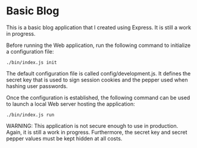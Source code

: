 # Basic Blog

This is a basic blog application that I created using Express. It is
still a work in progress.

Before running the Web application, run the following command to
initialize a configuration file:

`./bin/index.js init`

The default configuration file is called config/development.js. It
defines the secret key that is used to sign session cookies and the
pepper used when hashing user passwords.

Once the configuration is established, the following command can be
used to launch a local Web server hosting the application:

`./bin/index.js run`

WARNING: This application is not secure enough to use in production.
Again, it is still a work in progress. Furthermore, the secret key and
secret pepper values must be kept hidden at all costs.
